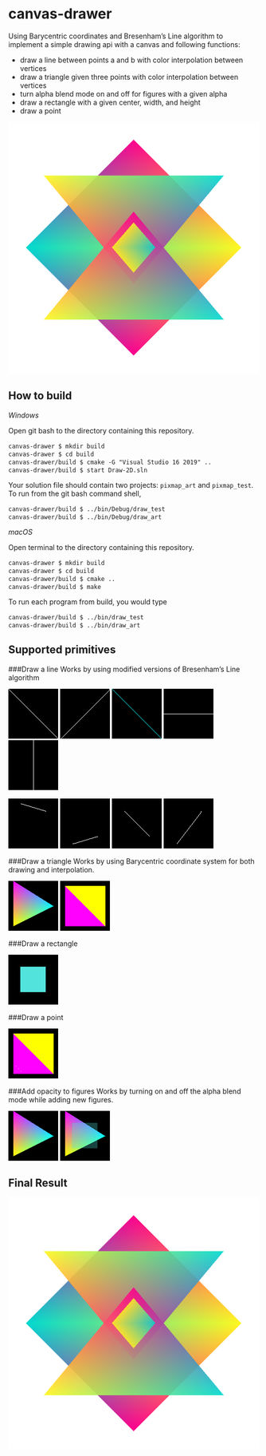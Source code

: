 # canvas-drawer

Using Barycentric coordinates and Bresenham’s Line algorithm to implement a simple drawing api with a canvas and following functions:
- draw a line between points a and b with color interpolation between vertices
- draw a triangle given three points with color interpolation between vertices
- turn alpha blend mode on and off for figures with a given alpha
- draw a rectangle with a given center, width, and height
- draw a point
 
![Combined functions](images/myart.png)


## How to build

*Windows*

Open git bash to the directory containing this repository.

```
canvas-drawer $ mkdir build
canvas-drawer $ cd build
canvas-drawer/build $ cmake -G "Visual Studio 16 2019" ..
canvas-drawer/build $ start Draw-2D.sln
```

Your solution file should contain two projects: `pixmap_art` and `pixmap_test`.
To run from the git bash command shell, 

```
canvas-drawer/build $ ../bin/Debug/draw_test
canvas-drawer/build $ ../bin/Debug/draw_art
```

*macOS*

Open terminal to the directory containing this repository.

```
canvas-drawer $ mkdir build
canvas-drawer $ cd build
canvas-drawer/build $ cmake ..
canvas-drawer/build $ make
```

To run each program from build, you would type

```
canvas-drawer/build $ ../bin/draw_test
canvas-drawer/build $ ../bin/draw_art
```

## Supported primitives

###Draw a line
Works by using modified versions of Bresenham’s Line algorithm

![Combined functions](images/diagonal-line-1.png)
![Combined functions](images/diagonal-line-2.png)
![Combined functions](images/line-color-interpolation.png)
![Combined functions](images/horizontal-line.png)
![Combined functions](images/vertical-line.png)

![Combined functions](images/h-lessthan-w-line-1.png)
![Combined functions](images/h-lessthan-w-line-2.png)
![Combined functions](images/w-lessthan-h-line-1.png)
![Combined functions](images/w-lessthan-h-line-2.png)

###Draw a triangle
Works by using Barycentric coordinate system for both drawing and interpolation. 

![Combined functions](images/triangle.png)
![Combined functions](images/quad.png)

###Draw a rectangle

![Combined functions](images/rectange.png)

###Draw a point

![Combined functions](images/points.png)

###Add opacity to figures
Works by turning on and off the alpha blend mode while adding new figures.

![Combined functions](images/triangle.png)
![Combined functions](images/overlay.png)

## Final Result

![Combined functions](images/myart.png)
